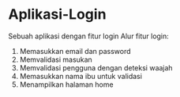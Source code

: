 # Aplikasi-Login
Sebuah aplikasi dengan fitur login
Alur fitur login:
1. Memasukkan email dan password
2. Memvalidasi masukan
3. Memvalidasi pengguna dengan deteksi waajah
4. Memasukkan nama ibu untuk validasi
5. Menampilkan halaman home
